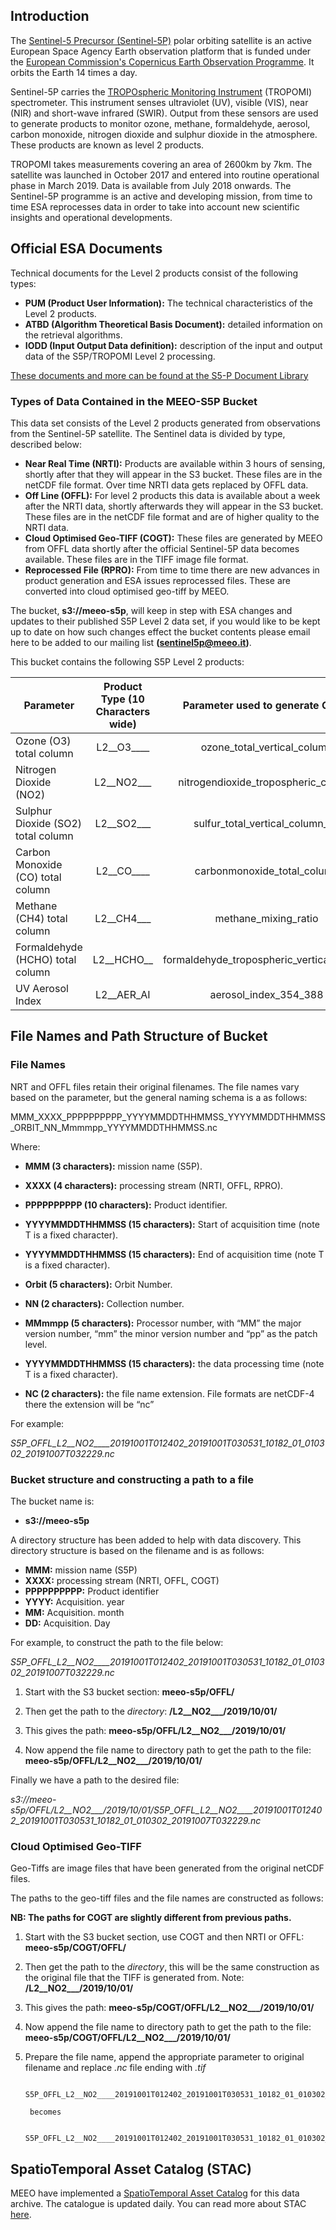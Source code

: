 ## Introduction

The [Sentinel-5 Precursor (Sentinel-5P)](https://earth.esa.int/web/guest/missions/esa-eo-missions/sentinel-5p) polar orbiting satellite is an active European Space Agency Earth observation platform that is funded under the [European Commission's Copernicus Earth Observation Programme](https://www.copernicus.eu/en). It orbits the Earth 14 times a day.

Sentinel-5P carries the [TROPOspheric Monitoring Instrument](http://www.tropomi.eu/) (TROPOMI) spectrometer. This instrument senses ultraviolet (UV), visible (VIS), near (NIR) and short-wave infrared (SWIR). Output from these sensors are used to generate products to monitor ozone, methane, formaldehyde, aerosol, carbon monoxide, nitrogen dioxide and sulphur dioxide in the atmosphere. These products are known as level 2 products.

TROPOMI takes measurements covering an area of 2600km by 7km.  The satellite was launched in October 2017 and entered into routine operational phase in March 2019. Data is available from July 2018 onwards. The Sentinel-5P programme is an active and developing mission, from time to time ESA reprocesses data in order to take into account new scientific insights and operational developments.
 
## Official ESA Documents

 Technical documents for the Level 2 products consist of the following types:

* **PUM (Product User Information):** The technical characteristics of the Level 2 products.
* **ATBD (Algorithm Theoretical Basis Document):** detailed information on the retrieval algorithms.
* **IODD (Input Output Data definition):** description of the input and output data of the S5P/TROPOMI Level 2 processing.

[These documents and more can be found at the S5-P Document Library](https://sentinel.esa.int/web/sentinel/user-guides/sentinel-5p-tropomi/document-library)

### Types of Data Contained in the **MEEO-S5P** Bucket

This data set consists of the Level 2 products generated from observations from the Sentinel-5P satellite. The Sentinel data is divided by type, described below:

* **Near Real Time (NRTI):** Products are available within 3 hours of sensing, shortly after that they will appear in the S3 bucket. These files are in the netCDF file format. Over time NRTI data gets replaced by OFFL data.
* **Off Line (OFFL):** For level 2 products this data is available about a week after the NRTI data, shortly afterwards they will appear in the S3 bucket. These files are in the netCDF file format and are of higher quality to the NRTI data.
* **Cloud Optimised Geo-TIFF (COGT):** These files are generated by MEEO from OFFL data shortly after the official Sentinel-5P data becomes available. These files are in the TIFF image file format. 
* **Reprocessed File (RPRO):** From time to time there are new advances in product generation and ESA issues reprocessed files. These are converted into cloud optimised geo-tiff by MEEO.

The bucket, **s3://meeo-s5p**, will keep in step with ESA changes and updates to their published S5P Level 2 data set, if you would like to be kept up to date on how such changes effect the bucket contents please email  here to be added to our mailing list **(sentinel5p@meeo.it)**. 

This bucket contains the following S5P Level 2 products:

|  Parameter | Product Type (10 Characters wide)  | Parameter used to generate COGT  |
| ---------------|:-------------:|:-------------:| 
| Ozone (O3) total column |  L2__O3____ | ozone_total_vertical_column |
| Nitrogen Dioxide (NO2) | L2__NO2___ | nitrogendioxide_tropospheric_column |
| Sulphur Dioxide (SO2) total column | L2__SO2___ | sulfur_total_vertical_column_1k |
| Carbon Monoxide (CO) total column | L2__CO____ | carbonmonoxide_total_column |
| Methane (CH4) total column | L2__CH4___ | methane_mixing_ratio |
| Formaldehyde (HCHO) total column | L2__HCHO__ | formaldehyde_tropospheric_vertical_column |
| UV Aerosol Index | L2__AER_AI | aerosol_index_354_388 |


## File Names and Path Structure of Bucket 

### File Names
NRT and OFFL files retain their original filenames.  The file names vary based on the parameter, but the general naming schema is a as follows:

MMM_XXXX_PPPPPPPPPP_YYYYMMDDTHHMMSS_YYYYMMDDTHHMMSS_ORBIT_NN_Mmmmpp_YYYYMMDDTHHMMSS.nc

Where:

* **MMM (3 characters):** mission name (S5P).
* **XXXX (4 characters):** processing stream (NRTI, OFFL, RPRO).
* **PPPPPPPPPP (10 characters):** Product identifier.

* **YYYYMMDDTHHMMSS (15 characters):** Start of acquisition time (note T is a fixed character).
* **YYYYMMDDTHHMMSS (15 characters):** End of acquisition time (note T is a fixed character).
* **Orbit (5 characters):** Orbit Number.
* **NN (2 characters):** Collection number.
* **MMmmpp (5 characters):** Processor number, with “MM” the major version number, “mm” the minor version number and “pp” as the patch level.
* **YYYYMMDDTHHMMSS (15 characters):** the data processing time (note T is a fixed character).
* **NC (2 characters):** the file name extension. File formats are netCDF-4 there the extension will be “nc”
      
For example:

*S5P_OFFL_L2__NO2____20191001T012402_20191001T030531_10182_01_010302_20191007T032229.nc*

### Bucket structure and constructing a path to a file

The bucket name is: 

* **s3://meeo-s5p**

A directory structure has been added to help with data discovery. This directory structure is based on the filename and is as follows:

* **MMM:** mission name (S5P)
* **XXXX:** processing stream (NRTI, OFFL, COGT)
* **PPPPPPPPPP:** Product identifier
* **YYYY:** Acquisition. year
* **MM:** Acquisition. month
* **DD:** Acquisition. Day

For example, to construct the path to the file below:

*S5P_OFFL_L2__NO2____20191001T012402_20191001T030531_10182_01_010302_20191007T032229.nc*

1. Start with the S3 bucket section: 
**meeo-s5p/OFFL/** 

2. Then get the path to the *directory*:
 **/L2__NO2___/2019/10/01/**

3. This gives the path:
**meeo-s5p/OFFL/L2__NO2___/2019/10/01/**

4. Now append the file name to directory path to get the path to the file:
**meeo-s5p/OFFL/L2__NO2___/2019/10/01/**

Finally we have a path to the desired file:

*s3://meeo-s5p/OFFL/L2__NO2___/2019/10/01/S5P_OFFL_L2__NO2____20191001T012402_20191001T030531_10182_01_010302_20191007T032229.nc*

### Cloud Optimised Geo-TIFF
Geo-Tiffs are image files that have been generated from the original netCDF files. 

The paths to the geo-tiff files and the file names are constructed as follows:

**NB: The paths for COGT are slightly different from previous paths.**

1. Start with the S3 bucket section, use COGT and then NRTI or OFFL: 
**meeo-s5p/COGT/OFFL/** 

2. Then get the path to the *directory*, this will be the same construction as the original file that the TIFF is generated from. Note:
 **/L2__NO2___/2019/10/01/**

3. This gives the path:
**meeo-s5p/COGT/OFFL/L2__NO2___/2019/10/01/**

4. Now append the file name to directory path to get the path to the file:
**meeo-s5p/COGT/OFFL/L2__NO2___/2019/10/01/**

5. Prepare the file name, append the appropriate parameter to original filename and replace *.nc* file ending with *.tif*

		S5P_OFFL_L2__NO2____20191001T012402_20191001T030531_10182_01_010302_20191007T032229.nc
		
		becomes
		
		S5P_OFFL_L2__NO2____20191001T012402_20191001T030531_10182_01_010302_20191007T032229_nitrogendioxide_tropospheric_column.tif

 
## SpatioTemporal Asset Catalog (STAC)
MEEO have implemented a [SpatioTemporal Asset Catalog](https://meeo-s5p.s3.amazonaws.com/index.html#/?t=catalogs) for this data archive. The catalogue is updated daily. You can read more about STAC [here](https://stacspec.org/).
